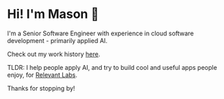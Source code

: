 # Hi! I'm Mason 👋

I'm a Senior Software Engineer with experience in cloud software development - primarily applied AI.

Check out my work history [here](https://masoncusack.github.io).

TLDR: I help people apply AI, and try to build cool and useful apps people enjoy, for [Relevant Labs](https://relevantlabs.io).

Thanks for stopping by!